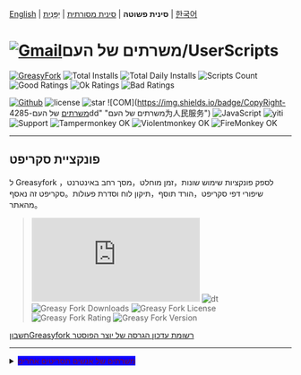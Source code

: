 [English](/en/scripts/497346 "Greasyfork Utility Toolkit") | **סינית פשוטה** | [סינית מסורתית](/zh-TW/scripts/497346 "Greasyfork Utility Toolkit") | [יַפָּנִית](/ja/scripts/497346 "Greasyfork Utility Toolkit") | [한국어](/ko/scripts/497346 "Greasyfork Utility Toolkit")

# [![Gmail](https://img.shields.io/badge/Contact-Gmail-yellow?svg&)](mailto:toniaiwanowskiskr47@gmail.com)משרתים של העם/UserScripts

[![GreasyFork](https://img.shields.io/static/v1?label=%20&message=GreasyFork&style=flat-square&labelColor=7B0000&color=960000&logo=data:image/png;base64,iVBORw0KGgoAAAANSUhEUgAAABAAAAAQCAYAAAAf8/9hAAAABmJLR0QA/wD/AP+gvaeTAAAACXBIWXMAAAsTAAALEwEAmpwYAAAAB3RJTUUH3ggEBCQHM3fXsAAAAVdJREFUOMudkz2qwkAUhc/goBaGJBgUtBCZyj0ILkpwAW7Bws4yO3AHLiCtEFD8KVREkoiFxZzX5A2KGfN4F04zMN+ce+5c4LMUgDmANYBnrnV+plBSi+FwyHq9TgA2LQpvCiEiABwMBtzv95RSfoNEHy8DYBzHrNVqVEr9BWKcqNFoxF6vx3a7zc1mYyC73a4MogBg7vs+z+czO50OW60Wt9stK5UKp9Mpj8cjq9WqDTBHnjAdxzGQZrPJw+HA31oulzbAWgLoA0CWZVBKIY5jzGYzdLtdE9DlcrFNrY98zobqOA6TJKHW2jg4nU5sNBpFDp6mhVe5?svg&VasUwDHm9Xqm15u12o+/7Hy0gD8KatOd5vN/v1FozTVN6nkchxFuI6hsAAIMg4OPxMJCXdtTbR7JJCMEgCJhlGUlyPB4XfumozInrupxMJpRSRtZlKoNYl+m/6/wDuWAjtPfsQuwAAAAASUVORK5CYII= "Greasyfork")](https://greasyfork.org/users/1169082)
![Total Installs](https://img.shields.io/badge/dynamic/json?color=0084ff&label=Total%20Installs&query=$.totalInstalls&url=https://raw.githubusercontent.com/10086100886/UserScripts/main/docs/total_installs.json)
![Total Daily Installs](https://img.shields.io/badge/dynamic/json?color=0084ff&label=Total%20Daily%20Installs&query=$.totalDailyInstalls&url=https://raw.githubusercontent.com/10086100886/UserScripts/main/docs/total_installs.json)
![Scripts Count](https://img.shields.io/badge/dynamic/json?color=1E90FF&label=Scripts%20Count&query=$.numScripts&url=https://raw.githubusercontent.com/10086100886/UserScripts/main/docs/total_installs.json)
![Good Ratings](https://img.shields.io/badge/dynamic/json?color=4CAF50&label=Good%20Ratings&query=$.totalGoodRatings&url=https://raw.githubusercontent.com/10086100886/UserScripts/main/docs/total_installs.json)
![Ok Ratings](https://img.shields.io/badge/dynamic/json?color=FF9800&label=Ok%20Ratings&query=$.totalOkRatings&url=https://raw.githubusercontent.com/10086100886/UserScripts/main/docs/total_installs.json)
![Bad Ratings](https://img.shields.io/badge/dynamic/json?color=F44336&label=Bad%20Ratings&query=$.totalBadRatings&url=https://raw.githubusercontent.com/10086100886/UserScripts/main/docs/total_installs.json)

[![Github](https://img.shields.io/badge/Github-100000?svg&logo=github&logoColor=white)](https://github.com/10086100886/)
![license](https://img.shields.io/github/license/10086100886/UserScripts?svg&style=flat-square&color=4285dd&logo=github)
![star](https://img.shields.io/github/forks/10086100886/UserScripts?svg&style=flat-square&label=Fork&color=4285dd&logo=github" "מספר העתקים")
![COM](https://img.shields.io/badge/CopyRight-משרתים של העם-4285dd" "משרתים של העם为人民服务")
![JavaScript](https://img.shields.io/badge/JavaScript-323330?svg&logo=javascript&logoColor=F7DF1E "JavaScript")
![yiti](https://img.shields.io/github/issues/10086100886/UserScripts/github-chinese?style=flat-square&logo=github&label=Issue "נושא")
![Support](https://img.shields.io/badge/Support-Chrome%7CFirefox%7CEdge-blue?svg&)
![**Tampermonkey OK**](https://img.shields.io/badge/Tampermonkey-OK-006989?labelColor=012A36)
![**Violentmonkey OK**](https://img.shields.io/badge/Violentmonkey-OK-006989?labelColor=4B3F72)
![**FireMonkey OK**](https://img.shields.io/badge/FireMonkey-OK-006989?labelColor=885053)

---

## פונקציית סקריפט

ל Greasyfork לספק פונקציות שימוש שונות，זמן מוחלט，מסך רחב באינטרנט，שיפורי דפי סקריפט，הורד תוסף，תיקון לוח וסדרת פעולות。סקריפט זה נאסף מהאתר。
>![size](https://img.shields.io/github/size/10086100886/UserScripts/Greasyfork%20Utility%20Toolkit.user.js?color=%23990000)
![dt](https://img.shields.io/greasyfork/dt/497346?color=%23990000&label=Installs)
![Greasy Fork Downloads](https://img.shields.io/greasyfork/dd/497346?color=%23990000)
![Greasy Fork License](https://img.shields.io/greasyfork/l/497346?color=%23990000)
![Greasy Fork Rating](https://img.shields.io/greasyfork/rating-count/497346?color=%23990000)
![Greasy Fork Version](https://img.shields.io/greasyfork/v/497346?color=%23990000)

  <p><a href="#:~:text=לעדכן מידע">חשבוןGreasyfork רשומת עדכון הגרסה של יוצר הפוסטר</a></p>

---

<details>
    <summary><mark style="background-color: rgb(17, 0, 255); color: rgb(122, 11, 39);">משרתים של אנשים תסריטים אחרים</mark></summary>
    <table>
        <thead>
            <tr>
                <th>שם התסריט</th>
                <th>תיאור התסריט</th>
                <th>GitHub</th>
                <th>Greasyfork</th>
            </tr>
        </thead>
        <tbody>
            <tr>
                <td><a href="/zh-CN/scripts/497346" target="_blank"><strong>Greasyfork אומן דבק</strong></a></td>
                <td>להגבירgreasyfork,העתק קוד，הורדת סקריפט，זמן מדויק עד שניות，ניקוי עמוד הבית，דון בדוח בלחיצה אחת，קוד קפיצה לרשימת סקריפטים נוסף הורדה יפות את קוד התצוגה והצג קובצי עזר לקוד，הצג סמל סקריפט，קפוץ לתסריטים למבוגרים ופעולות אחרות</td>
                <td><a
                        href="https://raw.githubusercontent.com/10086100886/UserScripts/main/Greasyfork%20Utility%20Toolkit.user.js">להתקין</a>
                </td>
                <td><a href="https://update.greasyfork.org/scripts/497346.user.js"><img
                            src="https://img.shields.io/greasyfork/dt/497346?color=%23990000&label=Installs"><br>להתקין</a>
                </td>
            </tr>
            <tr>

                <td><a href="/zh-CN/scripts/497403" target="_blank"><strong>העתק גרסה מתוקנת מורשית</strong></a></td>
                <td>לאסור על דפי אינטרנט לעשות קקי בגרסאות ערוכות，ירוק לשחרור，איסור אדום，כתום כיוונים זמניים</td>
                <td><a
                        href="https://raw.githubusercontent.com/10086100886/UserScripts/main/clipboard.user.js">להתקין</a>
                </td>
                <td><a href="https://update.greasyfork.org/scripts/497403.user.js"><img
                            src="https://img.shields.io/greasyfork/dt/497403?color=%23990000&label=Installs"><br>להתקין</a>
                </td>
            </tr>
            <tr>

                <td><a href="/zh-CN/scripts/497317" target="_blank"><strong>Greasyforkפרטים חלים לפתיחה</strong></a></td>
                <td>דף פרטי הסקריפט נוסף הוא מתאים להוספת קישורים.，לחץ כדי להעתיק</td>
                <td><a
                        href="https://raw.githubusercontent.com/10086100886/UserScripts/main/Greasy%20fork%20link.user.js">להתקין</a>
                </td>
                <td><a href="https://update.greasyfork.org/scripts/497317.user.js"><img
                            src="https://img.shields.io/greasyfork/dt/497317?color=%23990000&label=Installs"><br>להתקין</a>
                </td>
            </tr>
            <tr>

                <td><a href="/zh-CN/scripts/497346" target="_blank"><strong>Greasyfork ranks</strong></a></td>
                <td>רשימת תסריטים להוסיף ניקוד</td>
                <td><a
                        href="https://raw.githubusercontent.com/10086100886/UserScripts/main/Greasyfork%20ranks.user.js">להתקין</a>
                </td>
                <td></td>
            </tr>
            <tr>

                <td><a href="/zh-CN/scripts/497682" target="_blank"><strong>Missavעוזר גיבוי</strong></a></td>
                <td>missגיבוי רשימת השמעה，תמיכה בהורדת תמונות ושמירת מידע וידאו.ייצוא דף אינטרנט מקומי תמיכה בייצוא לwebdav</td>
                <td><a
                        href="https://raw.githubusercontent.com/10086100886/UserScripts/main/missavexplorer.user.js">להתקין</a>
                </td>
                <td><a href="https://update.greasyfork.org/scripts/497682.user.js"><img
                            src="https://img.shields.io/greasyfork/dt/497682?color=%23990000&label=Installs"><br>להתקין</a>
                </td>
            </tr>
            <tr>

                <td><a href="/zh-CN/scripts/498625" target="_blank"><strong>Remove Link Underlines</strong></a></td>
                <td>הסר קו תחתון מדף האינטרנט</td>
                <td><a
                        href="https://raw.githubusercontent.com/10086100886/UserScripts/main/Remove%20Link%20Underlines.user.js">להתקין</a>
                </td>
                <td><a href="https://update.greasyfork.org/scripts/498625.user.js"><img
                            src="https://img.shields.io/greasyfork/dt/498625?color=%23990000&label=Installs"><br>להתקין</a>
                </td>
            </tr>
            <tr>

                <td><a href="/zh-CN/scripts/498906" target="_blank"><strong>הדגש מילות מפתח בדפי אינטרנט</strong></a></td>
                <td>הדגש טקסט בדפי אינטרנט</td>
                <td><a
                        href="https://raw.githubusercontent.com/10086100886/UserScripts/main/%E7%BD%91%E9%A1%B5%E9%AB%98%E4%BA%AE%E5%85%B3%E9%94%AE%E5%AD%97%2B.user.js">להתקין</a>
                </td>
                <td><a href="https://update.greasyfork.org/scripts/498906.user.js"><img
                            src="https://img.shields.io/greasyfork/dt/498906?color=%23990000&label=Installs"><br>להתקין</a>
                </td>
            </tr>
            <tr>

                <td><a href="/zh-CN/scripts/498904" target="_blank"><strong>Script Finder+</strong></a></td>
                <td>Script Finder הוא סקריפט משתמש（userscript），זה עוזר לך למצוא ולנהל כתבי משתמש בכל אתר אינטרנט</td>
                <td><a
                        href="https://raw.githubusercontent.com/10086100886/UserScripts/main/Script%20Finder%2B.user.js">להתקין</a>
                </td>
                <td><a href="https://update.greasyfork.org/scripts/498904.user.js"><img
                            src="https://img.shields.io/greasyfork/dt/498904?color=%23990000&label=Installs"><br>להתקין</a>
                </td>
            </tr>
            <tr>

                <td><a href="/zh-CN/scripts/500255" target="_blank"><strong>הצמד לחצנים למעלה ולמטה</strong></a></td>
                <td>שונה מGreasyforkסקריפט משתמש הוסף לחצנים עליונים ותחתונים לדפי אינטרנט，מאפשר תנועה מהירה לחלק העליון או התחתון של דפים ארוכים。 נוסף שינוי צבע כפתור בעת גלילה מטה，3מפסיק באופן אוטומטי אם אין גלילה תוך שניות</td>
                <td><a
                        href="https://raw.githubusercontent.com/10086100886/UserScripts/main/%E7%BD%AE%E9%A0%82%E5%92%8C%E7%BD%AE%E5%BA%95%E6%8C%89%E9%88%95.user.js">להתקין</a>
                </td>
                <td><a href="https://update.greasyfork.org/scripts/500255.user.js"><img
                            src="https://img.shields.io/greasyfork/dt/500255?color=%23990000&label=Installs"><br>להתקין</a>
                </td>
            </tr>
            <tr>

                <td><a href="/zh-CN/scripts/500262" target="_blank"><strong>חסום אתרים ספציפיים מתוצאות החיפוש</strong></a></td>
                <td>חסום אתרים ספציפיים מתוצאות מנועי החיפוש，עזור למשתמשים לסנן תוצאות חיפוש לא רצויות。 אתר חסימת קלט מותאם אישית。פוּרמָט"-zhihu""-baidu" משמש לחסימת תוכן חיפוש בגוגל</td>
                <td><a
                        href="https://raw.githubusercontent.com/10086100886/UserScripts/main/%E5%9C%A8%E6%90%9C%E7%B4%A2%E7%BB%93%E6%9E%9C%E4%B8%AD%E5%B1%8F%E8%94%BD%E6%8C%87%E5%AE%9A%E7%AB%99%E7%82%B9.user.js">להתקין</a>
                </td>
                <td><a href="https://update.greasyfork.org/scripts/500262.user.js"><img
                            src="https://img.shields.io/greasyfork/dt/500255?color=%23990000&label=Installs"><br>להתקין</a>
                </td>
            </tr>
        </tbody>
    </table>
</details>


## מאפיינים
### פרטי תסריט

- מעבר בין תצוגת מסמך לתצוגת אינטרנט
- העתק קוד
- הצג סמל סקריפט
- נקה את מטמון הסמלים
- היסטוריית סקריפט נוספה התקנה
- כפתור הוסף הורדה
- קוד סקריפט מציג את מספר השורה
- מיין רשימת סקריפטים לפי תאריך יצירה
- העתק את הצהרת הספרייה
- הצג את מספר הקבצים שהפניה אליהם
- העתק קישור קצר
- מייפות קטעי קוד
- מייפה את קוד התצוגה

### רשימת תסריטים

- רשימה של הורדות התקנות לתצוגה
- נעילת הגדרות שפה
- הצג דירוגים
- הצג קוד מקור
- השתמש ברשימה מדור קודם
- הצג את כל תסריטי השפה
- הזז את סרגל הצד
- מיין רשימת סקריפטים לפי תאריך יצירה

### לייפות את הפקדים

- שליטה ביפוי
- יפות את תוויות תיבת הבחירה וכפתורי הבחירה

### ישים ל

- אפשר שיפור
- לפתוח בחלון חדש
- מספר התסריטים המוצגים בפורום
- פרטים חלים לפתיחה:
  - חיפוש בפורום
  - דף אינטרנט נפתח
  - הנחיה קופצת

### דף הבית

- נקה את התוכן הישן של דף הבית
- מספר הימים לניקוי דף הבית
- פעולת הוספת סקריפט בדף הבית
- הסתר תגובות אחרונות
- עמוד הבית מציג נתונים סטטיסטיים

### סרגל ניווט

- נוספה אפשרות לפרסום סקריפטים חדשים
- קפוץ לתסריט למבוגרים
- תקן את סגנון סרגל הניווט
- הוסף לסרגל הניווט כדי לפתוח ממשק זה
- יישור סרגל הניווט

### אתר אינטרנט

- הפעל באופן אוטומטי ייפוי תיבת עריכת קוד
- פתח קישור בלשונית חדשה
- תאריך מדויק
- ממקסם את הגלישה באתר
- דוח בלחיצה אחת
- הדגשת קוד מקומי
- הסתר סמל
- הצג סמל
- בגווני אפור קראו את התגובות
- הסתר תגובות שנקראו
- סרגל ניווט צדדי
- תמונת משתמש של סוכן

---

## Thank you

### תסריט מצוטט

- [Auto Enable Syntax-Highlighting Source Editor](https://greasyfork.org/zh-CN/scripts/22223)
- [Greasyfork in your language](https://greasyfork.org/zh-CN/scripts/6245)
- [Greasyfork אופטימיזציה](https://greasyfork.org/zh-CN/scripts/411837)
- [GreasyFork Copy Code Snippet](https://greasyfork.org/zh-CN/scripts/423726)
- [Download Script Button](https://greasyfork.org/zh-CN/scripts/420872)
- [GreasyFork Script Icon](https://greasyfork.org/zh-CN/scripts/6861)
- [Add "Post a new script" Link](https://greasyfork.org/zh-CN/scripts/450357)
- [Open Scripts List Sorting for Creation Date by Default](https://greasyfork.org/zh-CN/scripts/495477)
- [Absolute Time on GreasyFork](https://greasyfork.org/zh-CN/scripts/470348)
- [לְקַפֵּל greasyfork דיון שפג תוקפו](https://greasyfork.org/scripts/426549/)
- [maximale Fensterbreite auf nutzen](https://greasyfork.org/de/scripts/36037)
- [Toggle HTML View](https://greasyfork.org/de/scripts/471149)
- [GreasyFork Header Style Fix](https://greasyfork.org/zh-CN/scripts/473269)
- [Greasy Fork Dark Theme](https://greasyfork.org/zh-CN/scripts/436913)
- [Greasyfork לְפַאֵר](https://greasyfork.org/zh-CN/scripts/446849)
- [Greasy Fork להגביר](https://greasyfork.org/zh-CN/scripts/467078)
- [Greasy Fork URL ניקוי שם סקריפט](https://greasyfork.org/scripts/431940/)
- [Greasyfork אופטימיזציה](https://greasyfork.org/zh-CN/scripts/475722)
- [Greasy Fork: Mark Script Discussions as Read](https://greasyfork.org/scripts/438010)
- [Greasy Fork Bookmark](https://greasyfork.org/scripts/493406)
- [GreasyFork דווח על הערות ספאם בלחיצה אחת](https://greasyfork.org/scripts/474395)

---

## תצוגת תמונה:

<img src="https://img.xwyue.com/i/2024/07/12/669052994d5f4.png" alt="nav.png" width="800">
<img src="https://img.xwyue.com/i/2024/07/12/66905299aaa1e.png" alt="rep2.png" width="800">
<img src="https://img.xwyue.com/i/2024/07/12/6690529a9d5e5.png" alt="rep1.png" width="800">
<img src="https://img.xwyue.com/i/2024/07/12/6690529c24d9a.png" alt="time.png" width="800">
<img src="https://img.xwyue.com/i/2024/07/12/6690529c57dab.png" alt="user.png" width="800">
<img src="https://img.xwyue.com/i/2024/07/12/6690529c62ebd.png" alt="maxw.png" width="800">
<img src="https://img.xwyue.com/i/2024/07/12/6690529c744ea.png" alt="hidec.png" width="800">
<img src="https://img.xwyue.com/i/2024/07/12/6690529c84351.png" alt="libdown.png" width="800">
<img src="https://img.xwyue.com/i/2024/07/12/6690529ca36ab.png" alt="scriptdet.png" width="800">
<img src="https://img.xwyue.com/i/2024/07/12/6690529cb6d3f.png" alt="scripcode.png" width="800">
<img src="https://img.xwyue.com/i/2024/07/12/6690529cbdc2f.png" alt="code2.png" width="800">
<img src="https://img.xwyue.com/i/2024/07/12/6690529cce8da.png" alt="hisdown.png" width="800">
<img src="https://img.xwyue.com/i/2024/07/12/6690529ccfeab.png" alt="scriptlist.png" width="800">
<img src="https://img.xwyue.com/i/2024/07/12/6690529cd54fc.png" alt="allscriptlist.png" width="800">

---

## לעדכן מידע
- 2024/7/17 2.2.0.9
  - להגביר[GreasyFork אופטימיזציה](https://greasyfork.org/zh-CN/scripts/475722)סקריפט בתצוגת עמודות כפולות
  - להגביר[GreasyFork אופטימיזציה](https://greasyfork.org/zh-CN/scripts/475722)מייפה את סרגל הניווט ב
  - הוסף סרגל פעולה צדדי קבוע באתר
- 2024/7/15 2.2.0.8
  
  - תמיכה מלאה בשפה המסורתית
- 2024/7/15 2.2.0.7
  
  - הוסף מתג סרגל ניווט צדדי
  - הוסף פרוקסי תמונה
    - Proxy תמונה לא עובד כאשר הוא מופעל[GreasyFork אופטימיזציה](https://greasyfork.org/zh-CN/scripts/475722)תמונה גולשת פנימה
  - תיקן את הבעיה של צפייה בתמונות מחוץ לדפדפן במכשירים ניידים
  - שנה כדי לבדוק אוטומטית את היופי בעת עריכת קוד
- 2024/7/14 2.2.0.6
  
  - נוספה הרחבת סרגל הניווט"יותר"
  - להגביר[Greasy Fork להגביר](https://greasyfork.org/zh-CN/scripts/467078)סרגל ניווט צדדי נכנס
  - שפר את התמיכה במספר שפות
- 2024/7/13 2.2.0.5
  
  - הוסף כניסה אוטומטית[GreasyFork אופטימיזציה](https://greasyfork.org/zh-CN/scripts/475722)
  - תקן את מצב התקנת הסקריפט ברשימת התצוגה
  - שפר את התמיכה במספר שפות


---

<p><a href="https://github.com/10086100886/UserScripts"><strong>עוד סקריפטים למשתמש</strong></a> /
<a href="#">חזרה לראש↑</a></p>



